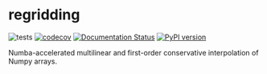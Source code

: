 # regridding

![tests](https://github.com/byrdie/regridding/actions/workflows/tests.yml/badge.svg)
[![codecov](https://codecov.io/gh/byrdie/regridding/branch/main/graph/badge.svg?token=TV57F67UUI)](https://codecov.io/gh/byrdie/regridding)
[![Documentation Status](https://readthedocs.org/projects/regridding/badge/?version=latest)](https://regridding.readthedocs.io/en/latest/?badge=latest)
[![PyPI version](https://badge.fury.io/py/regridding.svg)](https://badge.fury.io/py/regridding)

Numba-accelerated multilinear and first-order conservative interpolation of Numpy arrays.
